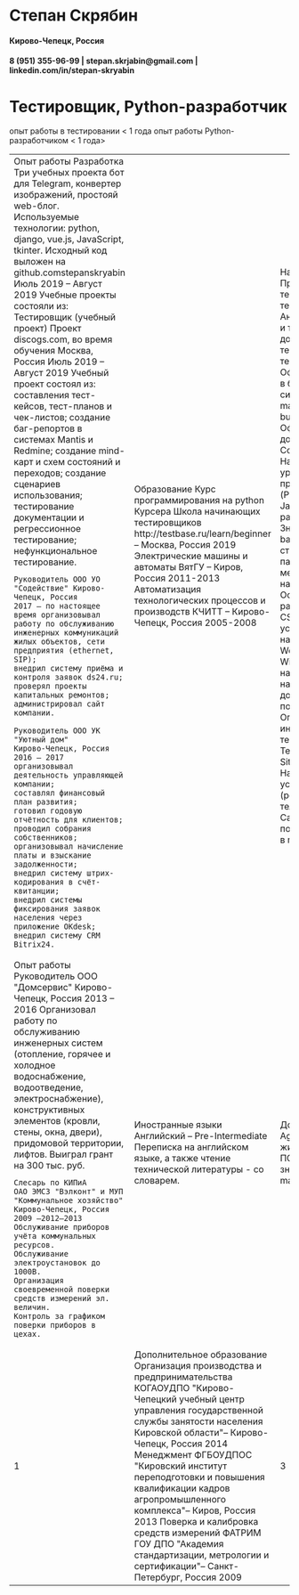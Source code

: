 
Степан Скрябин
==============
<h4>Кирово-Чепецк, Россия</h4>

<h4>8 (951) 355-96-99 | stepan.skrjabin@gmail.com | linkedin.com/in/stepan-skryabin</h4>



Тестировщик, Python-разработчик
===============================

опыт работы в тестировании < 1 года
опыт работы Python-разработчиком < 1 года>

<table>
<tr>
<td>
    Опыт работы
    Разработка Три учебных проекта бот для Telegram, конвертер изображений, простояй web-блог.
    Используемые технологии: python, django, vue.js, JavaScript, tkinter.
    Исходный код выложен на github.comstepanskryabin
    Июль 2019 – Август 2019
    Учебные проекты состояли из: Тестировщик (учебный проект) Проект discogs.com, во время обучения Москва, Россия Июль 2019 – Август 2019
    Учебный проект состоял из: составления тест-кейсов, тест-планов и чек-листов; создание баг-репортов в системах Mantis и Redmine;
    создание mind-карт и схем состояний и переходов;
    создание сценариев использования;
    тестирование документации и регрессионное тестирование;
    нефункциональное тестирование.
    
    Руководитель ООО УО "Содействие" Кирово-Чепецк, Россия
    2017 – по настоящее время организовывал работу по обслуживанию инженерных коммуникаций жилых объектов, сети предприятия (ethernet, SIP);
    внедрил систему приёма и контроля заявок ds24.ru;
    проверял проекты капитальных ремонтов;
    администрировал сайт компании.
            
    Руководитель ООО УК "Уютный дом"
    Кирово-Чепецк, Россия
    2016 – 2017
    организовывал деятельность управляющей компании;
    составлял финансовый план развития;
    готовил годовую отчётность для клиентов;
    проводил собрания собственников;
    организовывал начисление платы и взыскание задолженности;
    внедрил систему штрих-кодирования в счёт-квитанции;
    внедрил системы фиксирования заявок населения через приложение OKdesk;
    внедрил систему CRM Bitrix24.
</td>
<td>
    Образование
    Курс программирования на python
    Курсера
    Школа начинающих тестировщиков
    http://testbase.ru/learn/beginner – Москва, Россия
    2019
    Электрические машины и автоматы
    ВятГУ – Киров, Россия
    2011-2013
    Автоматизация технологических процессов и производств
    КЧИТТ – Кирово-Чепецк, Россия
    2005-2008
</td>
<td>
    Навыки
    Проектирование тестов и основы тест-дизайна
    Анализ требований и тестирование документации, терминология в тестировании
    Оформление багов в баг-трекинговой системе (jira, mantis, redmine, bugzilla)
    Оформление документации в Confluence
    Начальный уровень программирования (Python, JavaScript)
    Навыки работы с Git
    Знание Linux - bash, файловая структура, пакетные менеджеры, настройка служб
    Основы веб-разработки CSS/HTML, установка/ настройка Wordpress.
    Знание Windows - настройка служб, настройка прав доступа пользователей,
    Опыт работы с инструментами тест-менеджмента TestLink, TestRail, Sitechco
    Настройка сетевых устройств (роутеры, sip-телефоны.
    Самостоятельный поиск информации в man-page
</td>
</tr>
<tr>
<td>
    Опыт работы
    Руководитель
    ООО "Домсервис"
    Кирово-Чепецк, Россия
    2013 – 2016
    Организовал работу по обслуживанию инженерных систем (отопление, горячее и холодное
    водоснабжение, водоотведение, электроснабжение), конструктивных элементов (кровли, стены, окна,
    двери), придомовой территории, лифтов.
    Выиграл грант на 300 тыс. руб.
        
    Слесарь по КИПиА
    ОАО ЭМСЗ "Вэлконт" и МУП "Коммунальное хозяйство"
    Кирово-Чепецк, Россия
    2009 –2012–2013
    Обслуживание приборов учёта коммунальных ресурсов.
    Обслуживание электроустановок до 1000В.
    Организация своевременной поверки средств измерений эл. величин.
    Контроль за графиком поверки приборов в цехах.
</td>
<td>
    Иностранные языки
    Английский – Pre-Intermediate
    Переписка на английском языке, а также чтение технической литературы - со словарем.
</td>
<td>
    Дополнительно
    Agile/Scrum, жизненные циклы ПО
    Начальные знания apache maven
</td>
</tr>
<tr>
<td>
    1
</td>
<td>
    Дополнительное образование
    Организация производства и предпринимательства
    КОГАОУДПО "Кирово-Чепецкий учебный центр управления государственной службы занятости населения Кировской области"– Кирово-Чепецк, Россия
    2014
    Менеджмент
    ФГБОУДПОС "Кировский институт переподготовки и повышения квалификации кадров агропромышленного комплекса"– Киров, Россия
    2013
    Поверка и калибровка средств измерений
    ФАТРИМ ГОУ ДПО "Академия стандартизации, метрологии и сертификации"– Санкт-Петербург, Россия
    2009
</td>
<td>
    3
</td>
</tr>
</table>